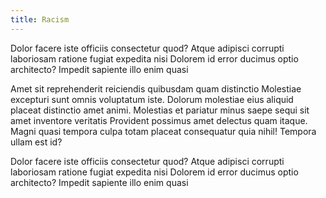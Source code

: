 ```yaml
---
title: Racism
---
```


Dolor facere iste officiis consectetur quod? Atque adipisci corrupti laboriosam ratione fugiat expedita nisi Dolorem id error ducimus optio architecto? Impedit sapiente illo enim quasi

Amet sit reprehenderit reiciendis quibusdam quam distinctio Molestiae excepturi sunt omnis voluptatum iste. Dolorum molestiae eius aliquid placeat distinctio amet animi. Molestias et pariatur minus saepe sequi sit amet inventore veritatis Provident possimus amet delectus quam itaque. Magni quasi tempora culpa totam placeat consequatur quia nihil! Tempora ullam est id?

Dolor facere iste officiis consectetur quod? Atque adipisci corrupti laboriosam ratione fugiat expedita nisi Dolorem id error ducimus optio architecto? Impedit sapiente illo enim quasi

